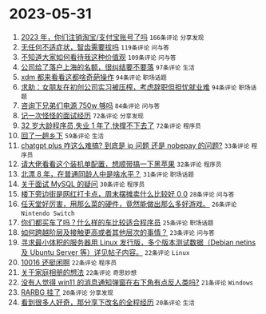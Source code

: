 # 2023-05-31

1. [2023 年，你们注销淘宝/支付宝账号了吗](https://www.v2ex.com/t/944504) `166条评论` `分享发现`
1. [无任何不适症状，智齿需要拔吗](https://www.v2ex.com/t/944421) `119条评论` `问与答`
1. [不知道大家如何看待我这种价值观](https://www.v2ex.com/t/944447) `109条评论` `问与答`
1. [公司给了落户上海的名额，很纠结要不要落](https://www.v2ex.com/t/944493) `97条评论` `生活`
1. [xdm 都来看看这都啥奇葩操作](https://www.v2ex.com/t/944414) `94条评论` `职场话题`
1. [求助：女朋友在初创公司实习被压榨，考虑辞职但担忧就业难](https://www.v2ex.com/t/944462) `94条评论` `职场话题`
1. [咨询下兄弟们电源 750w 够吗](https://www.v2ex.com/t/944383) `84条评论` `问与答`
1. [记一次怪怪的面试经历](https://www.v2ex.com/t/944385) `72条评论` `分享发现`
1. [32 岁大龄程序员,失业 1 年了,快撑不下去了](https://www.v2ex.com/t/944545) `72条评论` `程序员`
1. [回了一趟乡下](https://www.v2ex.com/t/944396) `59条评论` `生活`
1. [chatgpt plus 咋这么难搞? 到底是 ip 问题 还是 nobepay 的问题?](https://www.v2ex.com/t/944420) `33条评论` `程序员`
1. [请大佬看看这个装机单配置，想顺带搞一下黑苹果](https://www.v2ex.com/t/944474) `32条评论` `程序员`
1. [北漂 8 年，在普通同龄人中是啥水平？](https://www.v2ex.com/t/944511) `31条评论` `职场话题`
1. [关于面试 MySQL 的疑问](https://www.v2ex.com/t/944619) `30条评论` `程序员`
1. [楼下旁边街是网红打卡点，周末摆摊卖什么比较好 0 0](https://www.v2ex.com/t/944543) `28条评论` `问与答`
1. [任天堂好厉害，用那么菜的硬件，竟然能做出那么多好游戏。](https://www.v2ex.com/t/944595) `26条评论` `Nintendo Switch`
1. [你们都买车了吗？什么样的车比较适合程序员](https://www.v2ex.com/t/944627) `25条评论` `职场话题`
1. [如何跨越阶层及接触更高或者其他层次的事情？](https://www.v2ex.com/t/944431) `23条评论` `问与答`
1. [寻求最小体积的服务器用 Linux 发行版，多个版本测试数据（Debian netins 及 Ubuntu Server 等）详见帖子内容。](https://www.v2ex.com/t/944626) `22条评论` `Linux`
1. [10016 还挺闲啊](https://www.v2ex.com/t/944564) `22条评论` `程序员`
1. [关于家庭相册的想法](https://www.v2ex.com/t/944562) `22条评论` `奇思妙想`
1. [没有人觉得 win11 的消息通知弹窗在右下角有点反人类吗?](https://www.v2ex.com/t/944450) `21条评论` `Windows`
1. [RARBG 挂了](https://www.v2ex.com/t/944656) `20条评论` `分享发现`
1. [看到很多人好奇，那分享下改名的全程经历](https://www.v2ex.com/t/944512) `20条评论` `生活`
